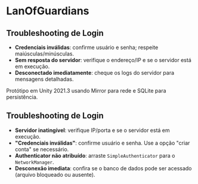 # LanOfGuardians

## Troubleshooting de Login

- **Credenciais inválidas**: confirme usuário e senha; respeite maiúsculas/minúsculas.
- **Sem resposta do servidor**: verifique o endereço/IP e se o servidor está em execução.
- **Desconectado imediatamente**: cheque os logs do servidor para mensagens detalhadas.

Protótipo em Unity 2021.3 usando Mirror para rede e SQLite para persistência.

## Troubleshooting de Login
- **Servidor inatingível**: verifique IP/porta e se o servidor está em execução.
- **"Credenciais inválidas"**: confirme usuário e senha. Use a opção "criar conta" se necessário.
- **Authenticator não atribuído**: arraste `SimpleAuthenticator` para o `NetworkManager`.
- **Desconexão imediata**: confira se o banco de dados pode ser acessado (arquivo bloqueado ou ausente).

